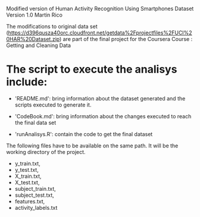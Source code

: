Modified version of Human Activity Recognition Using Smartphones Dataset
Version 1.0
Martin Rico

The modifications to original data set (https://d396qusza40orc.cloudfront.net/getdata%2Fprojectfiles%2FUCI%20HAR%20Dataset.zip) are part of the final project for the Coursera Course : Getting and Cleaning Data


The script to execute the analisys include:
=========================================

- 'README.md': bring information about the dataset generated and the scripts executed to generate it.

- 'CodeBook.md': bring information about the changes executed to reach the final data set

- 'runAnalisys.R': contain the code to get the final dataset


The following files have to be available on the same path. It will be the working directory of the project.

- y_train.txt, 
- y_test.txt, 
- X_train.txt, 
- X_test.txt, 
- subject_train.txt, 
- subject_test.txt,
- features.txt,  
- activity_labels.txt


